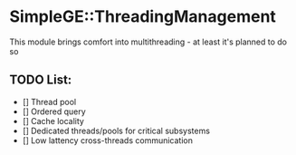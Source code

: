 # SimpleGE::ThreadingManagement
This module brings comfort into multithreading - at least it's planned to do so

## TODO List:
- [] Thread pool
- [] Ordered query
- [] Cache locality
- [] Dedicated threads/pools for critical subsystems
- [] Low lattency cross-threads communication
